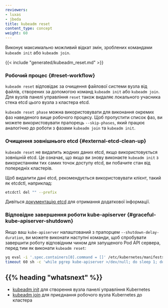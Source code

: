 ```yaml
---
reviewers:
- luxas
- jbeda
title: kubeadm reset
content_type: concept
weight: 60
---
```


<!-- overview -->

Виконує максимально можливий відкат змін, зроблених командами `kubeadm init` або `kubeadm join`.

<!-- body -->

{{< include "generated/kubeadm_reset.md" >}}

### Робочий процес {#reset-workflow}

`kubeadm reset` відповідає за очищення файлової системи вузла від файлів, створених за допомогою команд `kubeadm init` або `kubeadm join`. Для вузлів панелі управління `reset` також видаляє локального учасника стека etcd цього вузла з кластера etcd.

`kubeadm reset phase` можна використовувати для виконання окремих фаз наведеного вище робочого процесу. Щоб пропустити список фаз, ви можете використовувати прапорець `--skip-phases`, який працює аналогічно до роботи з фазами `kubeadm join` та `kubeadm init`.

### Очищення зовнішнього etcd {#external-etcd-clean-up}

`kubeadm reset` не видалить жодних даних etcd, якщо використовується зовнішній etcd. Це означає, що якщо ви знову виконаєте `kubeadm init` з використанням тих самих точок доступу etcd, ви побачите стан від попередніх кластерів.

Щоб видалити дані etcd, рекомендується використовувати клієнт, такий як etcdctl, наприклад:

```bash
etcdctl del "" --prefix
```

Дивіться [документацію etcd](https://github.com/coreos/etcd/tree/master/etcdctl) для отримання додаткової інформації.

### Відповідне завершення роботи kube-apiserver {#graceful-kube-apiserver-shutdown}

Якщо ваш `kube-apiserver` налаштований з прапорцем `--shutdown-delay-duration`, ви можете виконати наступні команди, щоб спробувати завершити роботу відповідним чином для запущеного Pod API сервера, перед тим як виконати `kubeadm reset`:

```bash
yq eval -i '.spec.containers[0].command = []' /etc/kubernetes/manifests/kube-apiserver.yaml
timeout 60 sh -c 'while pgrep kube-apiserver >/dev/null; do sleep 1; done' || true
```

## {{% heading "whatsnext" %}}

* [kubeadm init](/docs/reference/setup-tools/kubeadm/kubeadm-init/) для створення вузла панелі управління Kubernetes
* [kubeadm join](/docs/reference/setup-tools/kubeadm/kubeadm-join/) для приєднання робочого вузла Kubernetes до кластера
